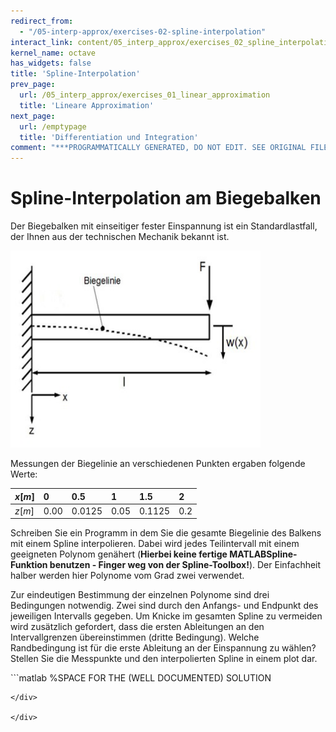 ```yaml
---
redirect_from:
  - "/05-interp-approx/exercises-02-spline-interpolation"
interact_link: content/05_interp_approx/exercises_02_spline_interpolation.ipynb
kernel_name: octave
has_widgets: false
title: 'Spline-Interpolation'
prev_page:
  url: /05_interp_approx/exercises_01_linear_approximation
  title: 'Lineare Approximation'
next_page:
  url: /emptypage
  title: 'Differentiation und Integration'
comment: "***PROGRAMMATICALLY GENERATED, DO NOT EDIT. SEE ORIGINAL FILES IN /content***"
---
```


# Spline-Interpolation am Biegebalken

Der Biegebalken mit einseitiger fester Einspannung ist ein Standardlastfall, der Ihnen aus der technischen
Mechanik bekannt ist.

<img src="../images/spline_interpolation.png" width="400" height="315" />

Messungen der Biegelinie an verschiedenen Punkten ergaben folgende Werte:

| $x [m]$ | 0   | 0.5 | 1 | 1.5 | 2 |
|:-------|:---|:---|:---|:---|:---|
| $z [m]$ | 0.00 | 0.0125 | 0.05 | 0.1125 | 0.2  |

Schreiben Sie ein Programm in dem Sie die gesamte Biegelinie des Balkens mit einem Spline interpolieren.
Dabei wird jedes Teilintervall mit einem geeigneten Polynom genähert (**Hierbei keine fertige MATLABSpline-Funktion benutzen - Finger weg von der Spline-Toolbox!**). Der Einfachheit halber werden hier
Polynome vom Grad zwei verwendet.

Zur eindeutigen Bestimmung der einzelnen Polynome sind drei Bedingungen notwendig. Zwei sind durch
den Anfangs- und Endpunkt des jeweiligen Intervalls gegeben. Um Knicke im gesamten Spline zu vermeiden
wird zusätzlich gefordert, dass die ersten Ableitungen an den Intervallgrenzen übereinstimmen
(dritte Bedingung). Welche Randbedingung ist für die erste Ableitung an der Einspannung zu wählen?
Stellen Sie die Messpunkte und den interpolierten Spline in einem plot dar.

<div markdown="1" class="cell code_cell">
<div class="input_area" markdown="1">
```matlab
%SPACE FOR THE (WELL DOCUMENTED) SOLUTION


```
</div>

</div>
